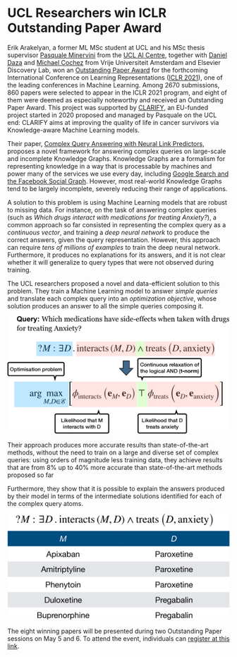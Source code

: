 # UCL Researchers win ICLR Outstanding Paper Award

Erik Arakelyan, a former ML MSc student at UCL and his MSc thesis supervisor [Pasquale Minervini](https://neuralnoise.com/) from the [UCL AI Centre](https://www.ucl.ac.uk/ai-centre/), together with [Daniel Daza](https://dfdazac.github.io/) and [Michael Cochez](https://www.cochez.nl/) from Vrije Universiteit Amsterdam and Elsevier Discovery Lab, won an [Outstanding Paper Award](https://iclr-conf.medium.com/announcing-iclr-2021-outstanding-paper-awards-9ae0514734ab) for the forthcoming International Conference on Learning Representations ([ICLR 2021](https://iclr.cc/)), one of the leading conferences in Machine Learning. Among 2670 submissions, 860 papers were selected to appear in the ICLR 2021 program, and eight of them were deemed as especially noteworthy and received an Outstanding Paper Award. This project was supported by [CLARIFY](https://clarify2020.eu/), an EU-funded project started in 2020 proposed and managed by Pasquale on the UCL end: CLARIFY aims at improving the quality of life in cancer survivors via Knowledge-aware Machine Learning models.

Their paper, [Complex Query Answering with Neural Link Predictors](https://openreview.net/forum?id=Mos9F9kDwkz), proposes a novel framework for answering complex queries on large-scale and incomplete Knowledge Graphs. Knowledge Graphs are a formalism for representing knowledge in a way that is processable by machines and power many of the services we use every day, including [Google Search and the Facebook Social Graph](https://cacm.acm.org/magazines/2019/8/238342-industry-scale-knowledge-graphs/fulltext). However, most real-world Knowledge Graphs tend to be largely incomplete, severely reducing their range of applications.

A solution to this problem is using Machine Learning models that are robust to missing data. For instance, on the task of answering complex queries (such as *Which drugs interact with medications for treating Anxiety?*), a common approach so far consisted in representing the complex query as a *continuous vector*, and training a *deep neural network* to produce the correct answers, given the query representation. However, this approach can require *tens of millions of examples* to train the deep neural network. Furthermore, it produces no explanations for its answers, and it is not clear whether it will generalize to query types that were not observed during training.

The UCL researchers proposed a novel and data-efficient solution to this problem. They train a Machine Learning model to answer *simple queries* and translate each complex query into an *optimization objective*, whose solution produces an answer to all the simple queries composing it.

![Complex Query Answering as an Optimisation Problem](output.png)

Their approach produces more accurate results than state-of-the-art methods, without the need to train on a large and diverse set of complex queries: using orders of magnitude less training data, they achieve results that are from 8% up to 40% more accurate than state-of-the-art methods proposed so far

Furthermore, they show that it is possible to explain the answers produced by their model in terms of the intermediate solutions identified for each of the complex query atoms. 

![Explainations](output2.png)

The eight winning papers will be presented during two Outstanding Paper sessions on May 5 and 6.  To attend the event, individuals can [register at this link](https://iclr.cc/Register/view-registration).
